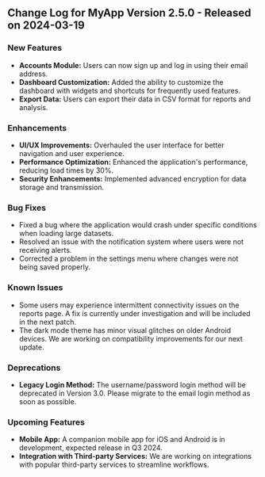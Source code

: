 ## Change Log for MyApp Version 2.5.0 - Released on 2024-03-19

### New Features

- **Accounts Module:** Users can now sign up and log in using their email address.
- **Dashboard Customization:** Added the ability to customize the dashboard with widgets and shortcuts for frequently used features.
- **Export Data:** Users can export their data in CSV format for reports and analysis.

### Enhancements

- **UI/UX Improvements:** Overhauled the user interface for better navigation and user experience.
- **Performance Optimization:** Enhanced the application's performance, reducing load times by 30%.
- **Security Enhancements:** Implemented advanced encryption for data storage and transmission.

### Bug Fixes

- Fixed a bug where the application would crash under specific conditions when loading large datasets.
- Resolved an issue with the notification system where users were not receiving alerts.
- Corrected a problem in the settings menu where changes were not being saved properly.

### Known Issues

- Some users may experience intermittent connectivity issues on the reports page. A fix is currently under investigation and will be included in the next patch.
- The dark mode theme has minor visual glitches on older Android devices. We are working on compatibility improvements for our next update.

### Deprecations

- **Legacy Login Method:** The username/password login method will be deprecated in Version 3.0. Please migrate to the email login method as soon as possible.

### Upcoming Features

- **Mobile App:** A companion mobile app for iOS and Android is in development, expected release in Q3 2024.
- **Integration with Third-party Services:** We are working on integrations with popular third-party services to streamline workflows.
